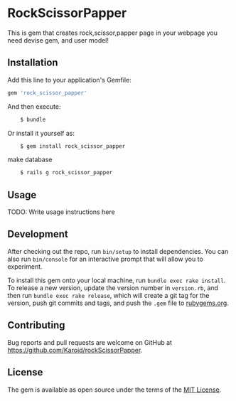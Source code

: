 # RockScissorPapper

This is gem that creates rock,scissor,papper page in your webpage
you need devise gem, and user model!

## Installation

Add this line to your application's Gemfile:

```ruby
gem 'rock_scissor_papper'
```

And then execute:
```bash
    $ bundle
```
Or install it yourself as:
```bash
    $ gem install rock_scissor_papper
```
make database
```bash
    $ rails g rock_scissor_papper
```
## Usage

TODO: Write usage instructions here

## Development

After checking out the repo, run `bin/setup` to install dependencies. You can also run `bin/console` for an interactive prompt that will allow you to experiment.

To install this gem onto your local machine, run `bundle exec rake install`. To release a new version, update the version number in `version.rb`, and then run `bundle exec rake release`, which will create a git tag for the version, push git commits and tags, and push the `.gem` file to [rubygems.org](https://rubygems.org).

## Contributing

Bug reports and pull requests are welcome on GitHub at https://github.com/Karoid/rockScissorPapper.


## License

The gem is available as open source under the terms of the [MIT License](http://opensource.org/licenses/MIT).
